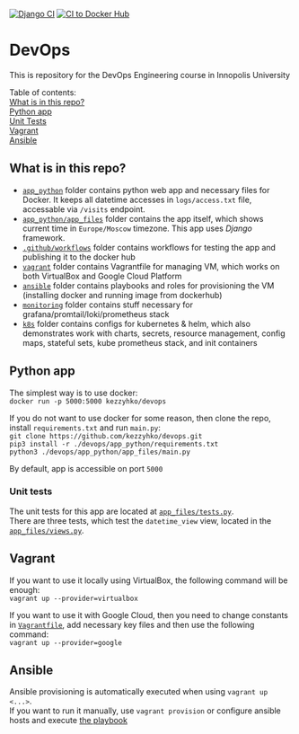 [![Django CI](https://github.com/kezzyhko/devops/actions/workflows/django.yml/badge.svg)](https://github.com/kezzyhko/devops/actions/workflows/django.yml)
[![CI to Docker Hub](https://github.com/kezzyhko/devops/actions/workflows/dockerhub.yml/badge.svg)](https://github.com/kezzyhko/devops/actions/workflows/dockerhub.yml)


# DevOps

This is repository for the DevOps Engineering course in Innopolis University

Table of contents:  
[What is in this repo?](#what-is-in-this-repo)  
[Python app](#python-app)  
[Unit Tests](#unit-tests)  
[Vagrant](#vagrant)  
[Ansible](#ansible)  



## What is in this repo?

* [`app_python`](app_python) folder contains python web app and necessary files for Docker. It keeps all datetime accesses in `logs/access.txt` file, accessable via `/visits` endpoint. 
* [`app_python/app_files`](app_python/app_files) folder contains the app itself, which shows current time in `Europe/Moscow` timezone. This app uses *Django* framework.  
* [`.github/workflows`](.github/workflows) folder contains workflows for testing the app and publishing it to the docker hub  
* [`vagrant`](vagrant) folder contains Vagrantfile for managing VM, which works on both VirtualBox and Google Cloud Platform  
* [`ansible`](ansible) folder contains playbooks and roles for provisioning the VM (installing docker and running image from dockerhub)  
* [`monitoring`](monitoring) folder contains stuff necessary for grafana/promtail/loki/prometheus stack  
* [`k8s`](k8s) folder contains configs for kubernetes & helm, which also demonstrates work with charts, secrets, resource management, config maps, stateful sets, kube prometheus stack, and init containers



## Python app

The simplest way is to use docker:  
`docker run -p 5000:5000 kezzyhko/devops`

If you do not want to use docker for some reason, then clone the repo, install `requirements.txt` and run `main.py`:  
`git clone https://github.com/kezzyhko/devops.git`  
`pip3 install -r ./devops/app_python/requirements.txt`  
`python3 ./devops/app_python/app_files/main.py`  

By default, app is accessible on port `5000`



### Unit tests

The unit tests for this app are located at [`app_files/tests.py`](app_files/tests.py).  
There are three tests, which test the `datetime_view` view, located in the [`app_files/views.py`](app_files/views.py).



## Vagrant

If you want to use it locally using VirtualBox, the following command will be enough:  
`vagrant up --provider=virtualbox`  

If you want to use it with Google Cloud, then you need to change constants in [`Vagrantfile`](vagrant/Vagrantfile), add necessary key files and then use the following command:  
`vagrant up --provider=google`  



## Ansible

Ansible provisioning is automatically executed when using `vagrant up <...>`.  
If you want to run it manually, use `vagrant provision` or configure ansible hosts and execute [the playbook](ansible/playbook.yml)
